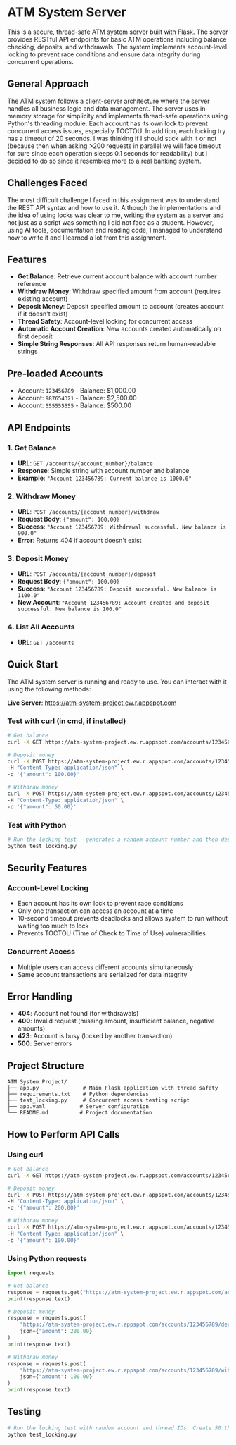 # ATM System Server

This is a secure, thread-safe ATM system server built with Flask. The server provides RESTful API endpoints for basic ATM operations including balance checking, deposits, and withdrawals. The system implements account-level locking to prevent race conditions and ensure data integrity during concurrent operations.

## General Approach

The ATM system follows a client-server architecture where the server handles all business logic and data management. The server uses in-memory storage for simplicity and implements thread-safe operations using Python's threading module. Each account has its own lock to prevent concurrent access issues, especially TOCTOU. In addition, each locking try has a timeout of 20 seconds. I was thinking if I should stick with it or not (because then when asking >200 requests in parallel we will face timeout for sure since each operation sleeps 0.1 seconds for readability) but I decided to do so since it resembles more to a real banking system.

## Challenges Faced

The most difficult challenge I faced in this assignment was to understand the REST API syntax and how to use it. Although the implementations and the idea of using locks was clear to me, writing the system as a server and not just as a script was something I did not face as a student. However, using AI tools, documentation and reading code, I managed to understand how to write it and I learned a lot from this assignment.

## Features

- **Get Balance**: Retrieve current account balance with account number reference
- **Withdraw Money**: Withdraw specified amount from account (requires existing account)
- **Deposit Money**: Deposit specified amount to account (creates account if it doesn't exist)
- **Thread Safety**: Account-level locking for concurrent access
- **Automatic Account Creation**: New accounts created automatically on first deposit
- **Simple String Responses**: All API responses return human-readable strings

## Pre-loaded Accounts 
- Account: `123456789` - Balance: $1,000.00
- Account: `987654321` - Balance: $2,500.00
- Account: `555555555` - Balance: $500.00

## API Endpoints

### 1. Get Balance
- **URL**: `GET /accounts/{account_number}/balance`
- **Response**: Simple string with account number and balance
- **Example**: `"Account 123456789: Current balance is 1000.0"`

### 2. Withdraw Money
- **URL**: `POST /accounts/{account_number}/withdraw`
- **Request Body**: `{"amount": 100.00}`
- **Success**: `"Account 123456789: Withdrawal successful. New balance is 900.0"`
- **Error**: Returns 404 if account doesn't exist

### 3. Deposit Money
- **URL**: `POST /accounts/{account_number}/deposit`
- **Request Body**: `{"amount": 100.00}`
- **Success**: `"Account 123456789: Deposit successful. New balance is 1100.0"`
- **New Account**: `"Account 123456789: Account created and deposit successful. New balance is 100.0"`

### 4. List All Accounts
- **URL**: `GET /accounts`

## Quick Start

The ATM system server is running and ready to use. You can interact with it using the following methods:

**Live Server**: https://atm-system-project.ew.r.appspot.com

### Test with curl (in cmd, if installed)
```bash
# Get balance
curl -X GET https://atm-system-project.ew.r.appspot.com/accounts/123456789/balance

# Deposit money
curl -X POST https://atm-system-project.ew.r.appspot.com/accounts/123456789/deposit \
-H "Content-Type: application/json" \
-d '{"amount": 100.00}'

# Withdraw money
curl -X POST https://atm-system-project.ew.r.appspot.com/accounts/123456789/withdraw \
-H "Content-Type: application/json" \
-d '{"amount": 50.00}'
```

### Test with Python
```bash
# Run the locking test - generates a random account number and then deposits 50 dollars using 1-50 (random number) different threads (1 dollar each). Then, we withdrawl 20 dollars using 1-20 different threads (1 dollar each).
python test_locking.py
```

## Security Features

### **Account-Level Locking**
- Each account has its own lock to prevent race conditions
- Only one transaction can access an account at a time
- 10-second timeout prevents deadlocks and allows system to run without waiting too much to lock
- Prevents TOCTOU (Time of Check to Time of Use) vulnerabilities

### **Concurrent Access**
- Multiple users can access different accounts simultaneously
- Same account transactions are serialized for data integrity

## Error Handling
- **404**: Account not found (for withdrawals)
- **400**: Invalid request (missing amount, insufficient balance, negative amounts)
- **423**: Account is busy (locked by another transaction)
- **500**: Server errors

## Project Structure

```
ATM System Project/
├── app.py              # Main Flask application with thread safety
├── requirements.txt    # Python dependencies
├── test_locking.py     # Concurrent access testing script
├── app.yaml           # Server configuration
└── README.md          # Project documentation
```

## How to Perform API Calls

### Using curl
```bash
# Get balance
curl -X GET https://atm-system-project.ew.r.appspot.com/accounts/123456789/balance

# Deposit money
curl -X POST https://atm-system-project.ew.r.appspot.com/accounts/123456789/deposit \
-H "Content-Type: application/json" \
-d '{"amount": 200.00}'

# Withdraw money
curl -X POST https://atm-system-project.ew.r.appspot.com/accounts/123456789/withdraw \
-H "Content-Type: application/json" \
-d '{"amount": 100.00}'
```

### Using Python requests
```python
import requests

# Get balance
response = requests.get("https://atm-system-project.ew.r.appspot.com/accounts/123456789/balance")
print(response.text)

# Deposit money
response = requests.post(
    "https://atm-system-project.ew.r.appspot.com/accounts/123456789/deposit",
    json={"amount": 200.00}
)
print(response.text)

# Withdraw money
response = requests.post(
    "https://atm-system-project.ew.r.appspot.com/accounts/123456789/withdraw",
    json={"amount": 100.00}
)
print(response.text)
```
## Testing

```bash
# Run the locking test with random account and thread IDs. Create 50 threads to deposit concurrently, and then 20 to withdrawl concurrently.
python test_locking.py

```

